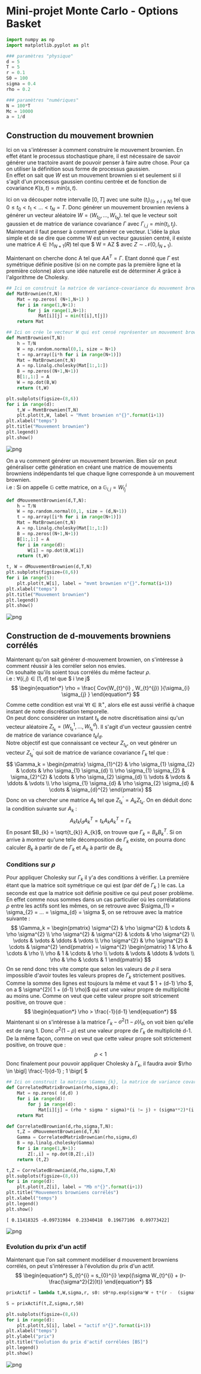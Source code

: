 # Mini-projet Monte Carlo - Options Basket


```python
import numpy as np
import matplotlib.pyplot as plt
```


```python
### paramètres "physique"
d = 5
T = 5
r = 0.1
S0 = 100
sigma = 0.4
rho = 0.2

### paramètres "numériques"
N = 100*T
Mc = 10000
a = 1/d
```

## Construction du mouvement brownien
Ici on va s'intéresser à comment construire le mouvement brownien. En effet étant le processus stochastique phare, il est nécessaire de savoir générer une tractoire avant de pouvoir penser à faire autre chose. Pour ça on utiliser la définition sous forme de processus gaussien.    
En effet on sait que $W$ est un mouvement brownien si et seulement si il s'agit d'un processus gaussien continu centrée et de fonction de covariance $K(s,t) = min(s,t)$.   

Ici on va découper notre intervalle $[0,T]$ avec une suite $(t_{i})_{ \{0 \leq i \leq N\}}$ tel que $0 \leq t_{0} < t_{1} < ... < t_{N} = T$. Donc générer un mouvement brownien reviens à générer un vecteur aléatoire $W = \bigl( W_{t_{0}} , ... , W_{t_{N}} \bigr)$. tel que le vecteur soit gaussien et de matrice de variance covariance $\Gamma$ avec $\Gamma_{i,j} = min(t_{i},t_{j})$.   
Maintenant il faut penser à comment générer ce vecteur. L'idée la plus simple et de se dire que comme W est un vecteur gaussien centré, il existe une matrice $A \in \mathbb{M}_{N+1}(R)$ tel que $ W = AZ $ avec $Z \sim \mathcal{N}(0,I_{N+1})$. 
    
Maintenant on cherche donc A tel que $A A^{T} = \Gamma$. Etant donné que $\Gamma$ est symétrique définie positive (si on ne compte pas la première ligne et la première colonne) alors une idée naturelle est de déterminer $A$ grâce à l'algorithme de Cholesky.


```python
## Ici on construit la matrice de variance-covariance du mouvement brownien
def MatBrownien(t,N):
    Mat = np.zeros( (N+1,N+1) )
    for i in range(1,N+1):
        for j in range(1,N+1):
            Mat[i][j] = min(t[i],t[j])
    return Mat 

## Ici on crée le vecteur W qui est censé représenter un mouvement brownien sur l'intervalle [0,T]
def MvmtBrownien(T,N):
    h = T/N
    W = np.random.normal(0,1, size = N+1)
    t = np.array([i*h for i in range(N+1)])
    Mat = MatBrownien(t,N)
    A = np.linalg.cholesky(Mat[1:,1:])
    B = np.zeros((N+1,N+1))
    B[1:,1:] = A
    W = np.dot(B,W)
    return (t,W)
```


```python
plt.subplots(figsize=(8,6))
for i in range(d):
    t,W = MvmtBrownien(T,N)
    plt.plot(t,W, label = "Mvmt brownien n°{}".format(i+1))
plt.xlabel("temps")
plt.title("Mouvement brownien")
plt.legend()
plt.show()
```


    
![png](output_5_0.png)
    


On a vu comment générer un mouvement brownien. Bien sûr on peut généraliser cette génération en créant une matrice de mouvements browniens indépendants tel que chaque ligne corresponde à un mouvement brownien.   
i.e : Si on appelle $\mathbb{G}$ cette matrice, on a $\mathbb{G}_{i,j} = W_{t_{j}}^{i}$


```python
def dMouvementBrownien(d,T,N):
    h = T/N
    W = np.random.normal(0,1, size = (d,N+1))
    t = np.array([i*h for i in range(N+1)])
    Mat = MatBrownien(t,N)
    A = np.linalg.cholesky(Mat[1:,1:])
    B = np.zeros((N+1,N+1))
    B[1:,1:] = A
    for i in range(d):
        W[i] = np.dot(B,W[i])
    return (t,W)
```


```python
t, W = dMouvementBrownien(d,T,N)
plt.subplots(figsize=(8,6))
for i in range(5):
    plt.plot(t,W[i], label = "mvmt brownien n°{}".format(i+1))
plt.xlabel("temps")
plt.title("Mouvement brownien")
plt.legend()
plt.show()
```


    
![png](output_8_0.png)
    


## Construction de d-mouvements browniens corrélés
Maintenant qu'on sait générer d-mouvement brownien, on s'intéresse à comment réussir à les corréler selon nos envies.   
On souhaite qu'ils soient tous corrélés du même facteur $\rho$.   
i.e : $\forall (i,j) \in [1,d]$ tel que $ i \ne j$ 
$$
\begin{equation*}
    \rho = \frac{ Cov(W_{t}^{i} , W_{t}^{j}) }{\sigma_{i} \sigma_{j} }
\end{equation*}
$$
Comme cette condition est vrai $\forall t \in \mathbb{R}^{+}$, alors elle est aussi vérifié à chaque instant de notre discrétisation temporelle.    
On peut donc considérer un instant $t_{k}$ de notre discrétisation ainsi qu'un vecteur aléatoire $Z_{t_{k}} = \bigl( W_{t_{k}}^{1}, ... , W_{t_{k}}^{d} \bigr)$. Il s'agit d'un vecteur gaussien centré de matrice de variance covariance $t_{k} I_{d}$.    
Notre objectif est que connaissant ce vecteur $Z_{t_{k}}$, on veut générer un vecteur $Z^{'}_{t_{k}}$ qui soit de matrice de variance covariance $\Gamma_k$ tel que : 
$$
\Gamma_k = \begin{pmatrix}
\sigma_{1}^{2} & \rho \sigma_{1} \sigma_{2} & \cdots & \rho \sigma_{1} \sigma_{d} \\
\rho \sigma_{1} \sigma_{2} & \sigma_{2}^{2} & \cdots & \rho \sigma_{2} \sigma_{d} \\
\vdots & \vdots & \ddots & \vdots \\
\rho \sigma_{1} \sigma_{d} & \rho \sigma_{2} \sigma_{d} & \cdots & \sigma_{d}^{2}
\end{pmatrix}
$$
Donc on va chercher une matrice $A_{k}$ tel que $Z^{'}_{t_{k}} = A_{k} Z_{t_{k}}$. On en déduit donc la condition suivante sur $A_{k}$ :
$$
\begin{equation*}
     A_{k} t_{k} I_{d} A_{k}^{T} = t_{k} A_{k} A_{k}^{T} = \Gamma_{k} 
\end{equation*}
$$
En posant $B_{k} = \sqrt{t_{k}} A_{k}$, on trouve que $\Gamma_{k} = B_{k} B_{k}^{T}$. 
Si on arrive à montrer qu'une telle décomposition de $\Gamma_{k}$ existe, on pourra donc calculer $B_{k}$ à partir de de $\Gamma_{k}$ et $A_{k}$ à partir de $B_{k}$ 

### Conditions sur $\rho$
Pour appliquer Cholesky sur $\Gamma_{k}$ il y'a des conditions à vérifier. La première étant que la matrice soit symétrique ce qui est (par déf de $\Gamma_{k}$ ) le cas. La seconde est que la matrice soit définie positive ce qui peut poser problème.   
En effet comme nous sommes dans un cas particulier où les corrélatations $\rho$ entre les actifs sont les mêmes, on se retrouve avec $\sigma_{1} = \sigma_{2} = ... = \sigma_{d} = \sigma $, on se retrouve avec la matrice suivante : 
$$
\Gamma_k = \begin{pmatrix}
\sigma^{2} & \rho \sigma^{2} & \cdots & \rho \sigma^{2} \\
\rho \sigma^{2} & \sigma^{2} & \cdots & \rho \sigma^{2} \\
\vdots & \vdots & \ddots & \vdots \\
\rho \sigma^{2} & \rho \sigma^{2} & \cdots & \sigma^{2}
\end{pmatrix} = \sigma^{2} \begin{pmatrix}
1 & \rho  & \cdots & \rho  \\
\rho  & 1 & \cdots & \rho  \\
\vdots & \vdots & \ddots & \vdots \\
\rho  & \rho  & \cdots & 1
\end{pmatrix} 
$$
On se rend donc très vite compte que selon les valeurs de $\rho$ il sera impossible d'avoir toutes les valeurs propres de $\Gamma_{k}$ strictement positives.   
Comme la somme des lignes est toujours la même et vaut $ 1 + (d-1) \rho $, on a $ \sigma^{2}( 1 + (d-1) \rho)$ qui est une valeur propre de multiplicité au moins une. Comme on veut que cette valeur propre soit stricement positive, on trouve que :
$$
\begin{equation*}
    \rho > \frac{-1}{d-1}
\end{equation*}
$$
Maintenant si on s'intéresse à la matrice $\Gamma_{k} - \sigma^{2} (1-\rho) I_{d}$, on voit bien qu'elle est de rang 1. Donc $\sigma^{2} (1-\rho)$ est une valeur propre de $\Gamma_{k}$ de multiplicité d-1. De la même façon, comme on veut que cette valeur propre soit strictement positive, on trouve que :
$$
\begin{equation*}
    \rho < 1
\end{equation*}
$$
Donc finalement pour pouvoir appliquer Cholesky à $\Gamma_{k}$, il faudra avoir $\rho \in \bigl] \frac{-1}{d-1} ; 1 \bigr[ $


```python
## Ici on construit la matrice \Gamma_{k}, la matrice de variance covariance désirée
def CorrelatedMatrixBrownian(rho,sigma,d):
    Mat = np.zeros( (d,d) )
    for i in range(d):
        for j in range(d):
            Mat[i][j] = (rho * sigma * sigma)*(i != j) + (sigma**2)*(i == j)
    return Mat
```


```python
def CorrelatedBrownian(d,rho,sigma,T,N):
    t,Z = dMouvementBrownien(d,T,N)
    Gamma = CorrelatedMatrixBrownian(rho,sigma,d)
    B = np.linalg.cholesky(Gamma)
    for i in range(1,N+1):
        Z[:,i] = np.dot(B,Z[:,i])
    return (t,Z)
```


```python
t,Z = CorrelatedBrownian(d,rho,sigma,T,N)
plt.subplots(figsize=(8,6))
for i in range(d):
    plt.plot(t,Z[i], label = "Mb n°{}".format(i+1))
plt.title("Mouvements browniens corrélés")
plt.xlabel("temps")
plt.legend()
plt.show()
```

    [ 0.11418325 -0.09731984  0.23340418  0.19677106  0.09773422]
    


    
![png](output_13_1.png)
    


### Evolution du prix d'un actif 
Maintenant que l'on sait comment modéliser d mouvement browniens corrélés, on peut s'intéresser à l'évolution du prix d'un actif.    
$$
\begin{equation*}
    S_{t}^{i} = s_{0}^{i} \exp{(\sigma W_{t}^{i} + (r- \frac{\sigma^2}{2})t)}
\end{equation*}
$$


```python
prixActif = lambda t,W,sigma,r, s0: s0*np.exp(sigma*W + t*(r -  (sigma**2)/2 )) 
```


```python
S = prixActif(t,Z,sigma,r,S0)

plt.subplots(figsize=(8,6))
for i in range(d):
    plt.plot(t,S[i], label = "actif n°{}".format(i+1))
plt.xlabel("temps")
plt.ylabel("prix")
plt.title("Evolution du prix d'actif corrélées [BS]")
plt.legend()
plt.show()
```


    
![png](output_16_0.png)
    



```python

```
